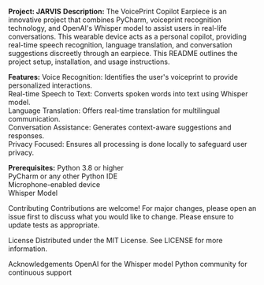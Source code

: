 
**Project: JARVIS**
**Description:**
The VoicePrint Copilot Earpiece is an innovative project that combines PyCharm, voiceprint recognition technology, and OpenAI's Whisper model to assist users in real-life conversations. This wearable device acts as a personal copilot, providing real-time speech recognition, language translation, and conversation suggestions discreetly through an earpiece. This README outlines the project setup, installation, and usage instructions.

**Features:**
Voice Recognition: Identifies the user's voiceprint to provide personalized interactions.  
Real-time Speech to Text: Converts spoken words into text using Whisper model.  
Language Translation: Offers real-time translation for multilingual communication.  
Conversation Assistance: Generates context-aware suggestions and responses.  
Privacy Focused: Ensures all processing is done locally to safeguard user privacy.  

**Prerequisites:**
Python 3.8 or higher  
PyCharm or any other Python IDE  
Microphone-enabled device  
Whisper Model  

Contributing
Contributions are welcome! For major changes, please open an issue first to discuss what you would like to change. Please ensure to update tests as appropriate.

License
Distributed under the MIT License. See LICENSE for more information.

Acknowledgements
OpenAI for the Whisper model
Python community for continuous support
